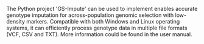 The Python project 'GS-Impute' can be used to implement enables accurate genotype imputation for across-population genomic selection with low-density markers. Compatible with both Windows and Linux operating systems, it can efficiently process genotype data in multiple file formats (VCF, CSV and TXT). More information could be found in the user manual.
